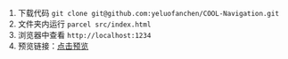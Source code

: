 1. 下载代码 `git clone git@github.com:yeluofanchen/COOL-Navigation.git`
2. 文件夹内运行 `parcel src/index.html`
3. 浏览器中查看 `http://localhost:1234`
4. 预览链接：[点击预览](https://yeluofanchen.github.io/COOL-Navigation/dist/index.html)

